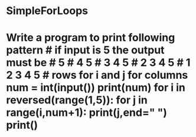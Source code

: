 # SimpleForLoops
# Write a program to print following pattern # if input is 5 the output must be # 5 # 4 5 # 3 4 5 # 2 3 4 5 # 1 2 3 4 5 # rows for i and j for columns num = int(input()) print(num) for i in reversed(range(1,5)):     for j in range(i,num+1):         print(j,end=" ")     print()
